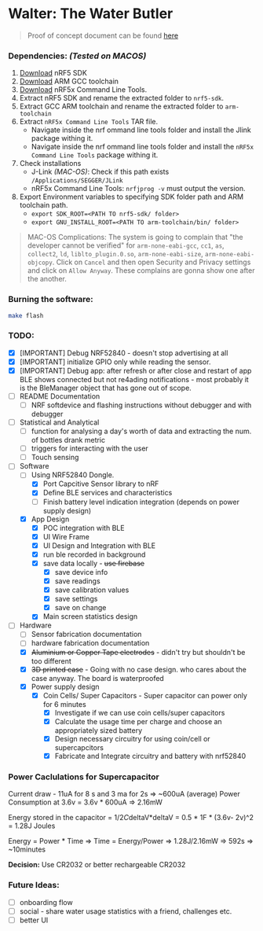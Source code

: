 # Walter: The Water Butler

> Proof of concept document can be found [here](docs/POC.md)

### Dependencies: *(Tested on MACOS)*

1. [Download](https://www.nordicsemi.com/Software-and-tools/Software/nRF5-SDK/Download) nRF5 SDK
2. [Download](https://developer.arm.com/tools-and-software/open-source-software/developer-tools/gnu-toolchain/gnu-rm/downloads) ARM GCC toolchain
4. [Download](https://www.nordicsemi.com/Software-and-Tools/Development-Tools/nRF-Command-Line-Tools/Download#infotabs) nRF5x Command Line Tools.
4. Extract nRF5 SDK and rename the extracted folder to `nrf5-sdk`.
5. Extract GCC ARM toolchain and rename the extracted folder to `arm-toolchain`
6. Extract `nRF5x Command Line Tools` TAR file.
    * Navigate inside the nrf ommand line tools folder and install the Jlink package withing it.
    * Navigate inside the nrf ommand line tools folder and install the `nRF5x Command Line Tools` package withing it.
7. Check installations
    * J-Link *(MAC-OS)*: Check if this path exists `/Applications/SEGGER/JLink`
    * nRF5x Command Line Tools: `nrfjprog -v` must output the version.
8. Export Environment variables to specifying SDK folder path and ARM toolchain path.
    * `export SDK_ROOT=<PATH TO nrf5-sdk/ folder>`
    * `export GNU_INSTALL_ROOT=<PATH TO arm-toolchain/bin/ folder>`

> MAC-OS Complications: The system is going to complain that "the developer cannot be verified" for `arm-none-eabi-gcc`, `cc1`, `as`, `collect2`, `ld`, `liblto_plugin.0.so`, `arm-none-eabi-size`, `arm-none-eabi-objcopy`. Click on `Cancel` and then open Security and Privacy settings and click on `Allow Anyway`. These complains are gonna show one after the another.

### Burning the software:
```bash
make flash
```

### TODO:
* [x] [IMPORTANT] Debug NRF52840 - doesn't stop advertising at all
* [x] [IMPORTANT] initialize GPIO only while reading the sensor.
* [x] [IMPORTANT] Debug app: after refresh or after close and restart of app BLE shows connected but not re4ading notifications - most probably it is the BleManager object that has gone out of scope.
* [ ] README Documentation
  * [ ] NRF softdevice and flashing instructions without debugger and with debugger 
* [ ] Statistical and Analytical
  * [ ] function for analysing a day's worth of data and extracting the num. of bottles drank metric
  * [ ] triggers for interacting with the user
  * [ ] Touch sensing
* [ ] Software
  * [ ] Using NRF52840 Dongle.
    * [x] Port Capcitive Sensor library to nRF
    * [x] Define BLE services and characteristics
    * [ ] Finish battery level indication integration (depends on power supply design)
  * [x] App Design
    * [x] POC integration with BLE
    * [x] UI Wire Frame
    * [x] UI Design and Integration with BLE
    * [x] run ble recorded in background
    * [x] save data locally - ~~use firebase~~
      * [x] save device info
      * [x] save readings
      * [x] save calibration values
      * [x] save settings
      * [x] save on change
    * [x] Main screen statistics design
* [ ] Hardware
  * [ ] Sensor fabrication documentation
  * [ ] hardware fabrication documentation
  * [x] ~~Aluminium or Copper Tape electrodes~~ - didn't try but shouldn't be too different
  * [x] ~~3D printed case~~ - Going with no case design. who cares about the case anyway. The board is waterproofed
  * [x] Power supply design
    * [x] Coin Cells/ Super Capacitors - Super capacitor can power only for 6 minutes
      * [x] Investigate if we can use coin cells/super capacitors
      * [x] Calculate the usage time per charge and choose an appropriately sized battery
      * [x] Design necessary circuitry for using coin/cell or supercapcitors
      * [x] Fabricate and Integrate circuitry and battery with nrf52840

### Power Caclulations for Supercapacitor

Current draw - 11uA for 8 s and 3 ma for 2s => ~600uA (average)
Power Consumption at 3.6v = 3.6v * 600uA => 2.16mW

Energy stored in the capacitor = 1/2*C*deltaV*deltaV = 0.5 * 1F * (3.6v- 2v)^2 = 1.28J Joules

Energy = Power * Time => Time = Energy/Power => 1.28J/2.16mW => 592s => ~10minutes

**Decision:** Use CR2032 or better rechargeable CR2032

### Future Ideas:

* [ ] onboarding flow
* [ ] social - share water usage statistics with a friend, challenges etc.
* [ ] better UI